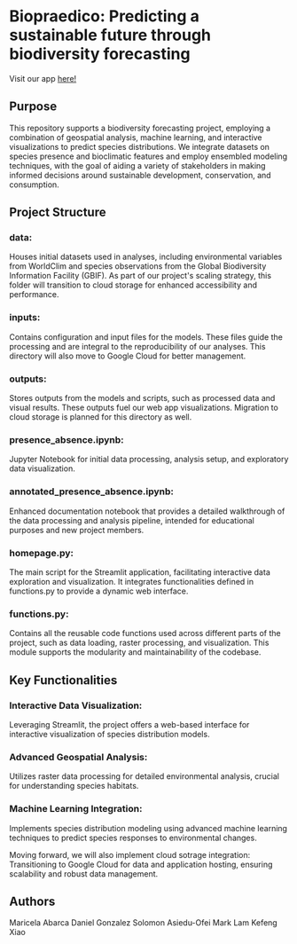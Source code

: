 # Biopraedico: Predicting a sustainable future through biodiversity forecasting  
Visit our app [here!](http://biopraedico.streamlit.app)

## Purpose
This repository supports a biodiversity forecasting project, employing a combination of geospatial analysis, machine learning, and interactive visualizations to predict species distributions. We integrate datasets on species presence and bioclimatic features and employ ensembled modeling techniques, with the goal of aiding a variety of stakeholders in making informed decisions around sustainable development, conservation, and consumption.

## Project Structure
### data: 
Houses initial datasets used in analyses, including environmental variables from WorldClim and species observations from the Global Biodiversity Information Facility (GBIF). As part of our project's scaling strategy, this folder will transition to cloud storage for enhanced accessibility and performance.

### inputs: 
Contains configuration and input files for the models. These files guide the processing and are integral to the reproducibility of our analyses. This directory will also move to Google Cloud for better management.

### outputs: 
Stores outputs from the models and scripts, such as processed data and visual results. These outputs fuel our web app visualizations. Migration to cloud storage is planned for this directory as well.

### presence_absence.ipynb: 
Jupyter Notebook for initial data processing, analysis setup, and exploratory data visualization.

### annotated_presence_absence.ipynb: 
Enhanced documentation notebook that provides a detailed walkthrough of the data processing and analysis pipeline, intended for educational purposes and new project members.

### homepage.py: 
The main script for the Streamlit application, facilitating interactive data exploration and visualization. It integrates functionalities defined in functions.py to provide a dynamic web interface.

### functions.py: 
Contains all the reusable code functions used across different parts of the project, such as data loading, raster processing, and visualization. This module supports the modularity and maintainability of the codebase.

## Key Functionalities
### Interactive Data Visualization: 
Leveraging Streamlit, the project offers a web-based interface for interactive visualization of species distribution models.
### Advanced Geospatial Analysis: 
Utilizes raster data processing for detailed environmental analysis, crucial for understanding species habitats.
### Machine Learning Integration: 
Implements species distribution modeling using advanced machine learning techniques to predict species responses to environmental changes.

Moving forward, we will also implement cloud sotrage integration: Transitioning to Google Cloud for data and application hosting, ensuring scalability and robust data management.


## Authors
Maricela Abarca
Daniel Gonzalez
Solomon Asiedu-Ofei
Mark Lam
Kefeng Xiao
